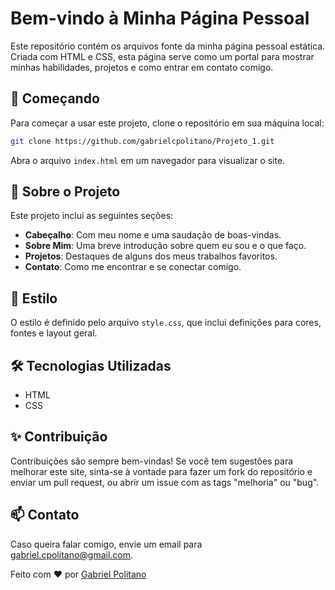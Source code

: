 
# Bem-vindo à Minha Página Pessoal

Este repositório contém os arquivos fonte da minha página pessoal estática. Criada com HTML e CSS, esta página serve como um portal para mostrar minhas habilidades, projetos e como entrar em contato comigo.

## 🚀 Começando

Para começar a usar este projeto, clone o repositório em sua máquina local:

```bash
git clone https://github.com/gabrielcpolitano/Projeto_1.git
```

Abra o arquivo `index.html` em um navegador para visualizar o site.

## 📄 Sobre o Projeto

Este projeto inclui as seguintes seções:

- **Cabeçalho**: Com meu nome e uma saudação de boas-vindas.
- **Sobre Mim**: Uma breve introdução sobre quem eu sou e o que faço.
- **Projetos**: Destaques de alguns dos meus trabalhos favoritos.
- **Contato**: Como me encontrar e se conectar comigo.

## 🎨 Estilo

O estilo é definido pelo arquivo `style.css`, que inclui definições para cores, fontes e layout geral.

## 🛠️ Tecnologias Utilizadas

- HTML
- CSS

## ✨ Contribuição

Contribuições são sempre bem-vindas! Se você tem sugestões para melhorar este site, sinta-se à vontade para fazer um fork do repositório e enviar um pull request, ou abrir um issue com as tags "melhoria" ou "bug".

## 📫 Contato

Caso queira falar comigo, envie um email para [gabriel.cpolitano@gmail.com](gabriel.cpolitano@gmail.com).


Feito com ❤️ por [Gabriel Politano](https://github.com/gabrielcpolitano)
